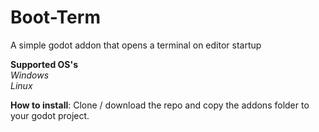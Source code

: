 # Boot-Term
A simple godot addon that opens a terminal on editor startup  

**Supported OS's**  
*Windows*  
*Linux*

  
**How to install**: Clone / download the repo and copy the addons folder to your godot project.
